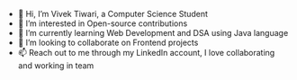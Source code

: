 - 👋 Hi, I’m Vivek Tiwari, a Computer Science Student
- 👀 I’m interested in Open-source contributions
- 🌱 I’m currently learning Web Development and DSA using Java language
- 💞️ I’m looking to collaborate on Frontend projects
- 📫 Reach out to me through my LinkedIn account, I love collaborating and working in team

<!---
VivekTiwari-1/VivekTiwari-1 is a ✨ special ✨ repository because its `README.md` (this file) appears on your GitHub profile.
You can click the Preview link to take a look at your changes.
--->
